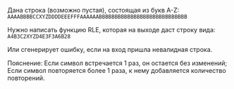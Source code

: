 Дана строка (возможно пустая), состоящая из букв A-Z:
`AAAABBBBCCXYZDDDDEEEFFFAAAAAABBBBBBBBBBBBBBBBBBBBBBBBBBBB`

Нужно написать функцию RLE, которая на выходе даст строку вида:
`A4B3C2XYZD4E3F3A6B28`

Или сгенерирует ошибку, если на вход пришла невалидная строка.

Пояснение:
Если символ встречается 1 раз, он остается без изменений;
Если символ повторяется более 1 раза, к нему добавляется количество повторений.